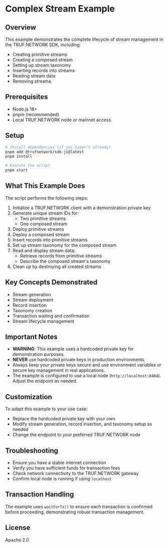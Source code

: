 # Complex Stream Example

## Overview

This example demonstrates the complete lifecycle of stream management in the TRUF.NETWORK SDK, including:
- Creating primitive streams
- Creating a composed stream
- Setting up stream taxonomy
- Inserting records into streams
- Reading stream data
- Removing streams

## Prerequisites

- Node.js 18+
- pnpm (recommended)
- Local TRUF.NETWORK node or mainnet access

## Setup

```bash
# Install dependencies (if you haven't already)
pnpm add @trufnetwork/sdk-js@latest
pnpm install

# Execute the script
pnpm start
```

## What This Example Does

The script performs the following steps:

1. Initialize a TRUF.NETWORK client with a demonstration private key
2. Generate unique stream IDs for:
   - Two primitive streams
   - One composed stream
3. Deploy primitive streams
4. Deploy a composed stream
5. Insert records into primitive streams
6. Set up stream taxonomy for the composed stream
7. Read and display stream data:
   - Retrieve records from primitive streams
   - Describe the composed stream's taxonomy
8. Clean up by destroying all created streams

## Key Concepts Demonstrated

- Stream generation
- Stream deployment
- Record insertion
- Taxonomy creation
- Transaction waiting and confirmation
- Stream lifecycle management

## Important Notes

- **WARNING**: This example uses a hardcoded private key for demonstration purposes.
- **NEVER** use hardcoded private keys in production environments.
- Always keep your private keys secure and use environment variables or secure key management in real applications.
- The example is configured to use a local node (`http://localhost:8484`). Adjust the endpoint as needed.

## Customization

To adapt this example to your use case:
- Replace the hardcoded private key with your own
- Modify stream generation, record insertion, and taxonomy setup as needed
- Change the endpoint to your preferred TRUF.NETWORK node

## Troubleshooting

- Ensure you have a stable internet connection
- Verify you have sufficient funds for transaction fees
- Check network connectivity to the TRUF.NETWORK gateway
- Confirm local node is running if using `localhost`

## Transaction Handling

The example uses `waitForTx()` to ensure each transaction is confirmed before proceeding, demonstrating robust transaction management.

## License

Apache 2.0 